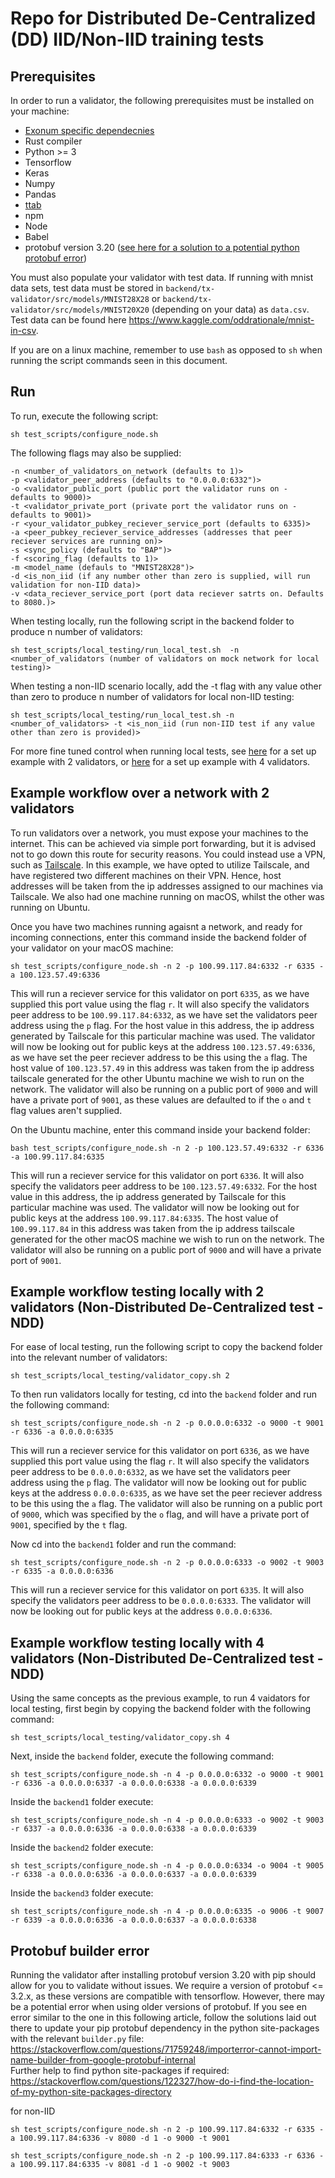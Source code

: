 # Repo for Distributed De-Centralized (DD) IID/Non-IID training tests

## **Prerequisites**

In order to run a validator, the following prerequisites must be installed on your machine:

* [Exonum specific dependecnies](https://exonum.com/doc/version/latest/get-started/install/)
* Rust compiler
* Python >= 3
* Tensorflow
* Keras
* Numpy
* Pandas
* [ttab](https://www.npmjs.com/package/ttab)
* npm
* Node
* Babel
* protobuf version 3.20 ([see here for a solution to a potential python protobuf error](#protobuf-builder-error))

You must also populate your validator with test data. If running with mnist data sets, test data must be stored in `backend/tx-validator/src/models/MNIST28X28` or `backend/tx-validator/src/models/MNIST20X20` (depending on your data) as `data.csv`. Test data can be found here https://www.kaggle.com/oddrationale/mnist-in-csv.

If you are on a linux machine, remember to use `bash` as opposed to `sh` when running the script commands seen in this document.

## **Run**

To run, execute the following script:

```
sh test_scripts/configure_node.sh 
```

The following flags may also be supplied:

```
-n <number_of_validators_on_network (defaults to 1)> 
-p <validator_peer_address (defaults to "0.0.0.0:6332")>
-o <validator_public_port (public port the validator runs on - defaults to 9000)>
-t <validator_private_port (private port the validator runs on - defaults to 9001)>
-r <your_validator_pubkey_reciever_service_port (defaults to 6335)> 
-a <peer_pubkey_reciever_service_addresses (addresses that peer reciever services are running on)>
-s <sync_policy (defaults to "BAP")> 
-f <scoring_flag (defaults to 1)> 
-m <model_name (defauls to "MNIST28X28")>
-d <is_non_iid (if any number other than zero is supplied, will run validation for non-IID data)>
-v <data_reciever_service_port (port data reciever satrts on. Defaults to 8080.)>
```

When testing locally, run the following script in the backend folder to produce n number of validators:

```
sh test_scripts/local_testing/run_local_test.sh  -n <number_of_validators (number of validators on mock network for local testing)>  
```

When testing a non-IID scenario locally, add the -t flag with any value other than zero to produce n number of validators for local non-IID testing:

```
sh test_scripts/local_testing/run_local_test.sh -n <number_of_validators> -t <is_non_iid (run non-IID test if any value other than zero is provided)>
```


For more fine tuned control when running local tests, see [here](#example-workflow-testing-locally-with-2-validators-non-distributed-de-centralized-test---ndd) for a set up example with 2 validators, or [here](#example-workflow-testing-locally-with-4-validators-non-distributed-de-centralized-test---ndd) for a set up example with 4 validators.

## **Example workflow over a network with 2 validators**

To run validators over a network, you must expose your machines to the internet. This can be achieved via simple port forwarding, but it is advised not to go down this route for security reasons. You could instead use a VPN, such as [Tailscale](https://tailscale.com/). In this example, we have opted to utilize Tailscale, and have registered two different machines on their VPN. Hence, host addresses will be taken from the ip addresses assigned to our machines via Tailscale. We also had one machine running on macOS, whilst the other was running on Ubuntu.

Once you have two machines running agaisnt a network, and ready for incoming connections, enter this command inside the backend folder of your validator on your macOS machine:

```
sh test_scripts/configure_node.sh -n 2 -p 100.99.117.84:6332 -r 6335 -a 100.123.57.49:6336
```

This will run a reciever service for this validator on port `6335`, as we have supplied this port value using the flag `r`. It will also specify the validators peer address to be `100.99.117.84:6332`, as we have set the validators peer address using the `p` flag. For the host value in this address, the ip address generated by Tailscale for this particular machine was used.
The validator will now be looking out for public keys at the address `100.123.57.49:6336`, as we have set the peer reciever address to be this using the `a` flag. The host value of `100.123.57.49` in this address was taken from the ip address tailscale generated for the other Ubuntu machine we wish to run on the network. The validator will also be running on a public port of `9000` and will have a private port of `9001`, as these values are defaulted to if the `o` and `t` flag values aren't supplied.

On the Ubuntu machine, enter this command inside your backend folder:

```
bash test_scripts/configure_node.sh -n 2 -p 100.123.57.49:6332 -r 6336 -a 100.99.117.84:6335
```

This will run a reciever service for this validator on port `6336`. It will also specify the validators peer address to be `100.123.57.49:6332`. For the host value in this address, the ip address generated by Tailscale for this particular machine was used.
The validator will now be looking out for public keys at the address `100.99.117.84:6335`. The host value of `100.99.117.84` in this address was taken from the ip address tailscale generated for the other macOS machine we wish to run on the network. The validator will also be running on a public port of `9000` and will have a private port of `9001`.


## **Example workflow testing locally with 2 validators (Non-Distributed De-Centralized test - NDD)**

For ease of local testing, run the following script to copy the backend folder into the relevant number of validators:

```
sh test_scripts/local_testing/validator_copy.sh 2
```

To then run validators locally for testing, cd into the `backend` folder and run the following command:

```
sh test_scripts/configure_node.sh -n 2 -p 0.0.0.0:6332 -o 9000 -t 9001 -r 6336 -a 0.0.0.0:6335 
```

This will run a reciever service for this validator on port `6336`, as we have supplied this port value using the flag `r`. It will also specify the validators peer address to be `0.0.0.0:6332`, as we have set the validators peer address using the `p` flag. 
The validator will now be looking out for public keys at the address `0.0.0.0:6335`, as we have set the peer reciever address to be this using the `a` flag. The validator will also be running on a public port of `9000`, which was specified by the `o` flag, and will have a private port of `9001`, specified by the `t` flag.

Now cd into the `backend1` folder and run the command:

```
sh test_scripts/configure_node.sh -n 2 -p 0.0.0.0:6333 -o 9002 -t 9003 -r 6335 -a 0.0.0.0:6336
```

This will run a reciever service for this validator on port `6335`. It will also specify the validators peer address to be `0.0.0.0:6333`. 
The validator will now be looking out for public keys at the address `0.0.0.0:6336`.

## **Example workflow testing locally with 4 validators (Non-Distributed De-Centralized test - NDD)**

Using the same concepts as the previous example, to run 4 vaidators for local testing, first begin by copying the backend folder with the following command: 

```
sh test_scripts/local_testing/validator_copy.sh 4
```

Next, inside the `backend` folder, execute the following command:

```
sh test_scripts/configure_node.sh -n 4 -p 0.0.0.0:6332 -o 9000 -t 9001 -r 6336 -a 0.0.0.0:6337 -a 0.0.0.0:6338 -a 0.0.0.0:6339
```

Inside the `backend1` folder execute:

```
sh test_scripts/configure_node.sh -n 4 -p 0.0.0.0:6333 -o 9002 -t 9003 -r 6337 -a 0.0.0.0:6336 -a 0.0.0.0:6338 -a 0.0.0.0:6339
```

Inside the `backend2` folder execute:

```
sh test_scripts/configure_node.sh -n 4 -p 0.0.0.0:6334 -o 9004 -t 9005 -r 6338 -a 0.0.0.0:6336 -a 0.0.0.0:6337 -a 0.0.0.0:6339
```

Inside the `backend3` folder execute:

```
sh test_scripts/configure_node.sh -n 4 -p 0.0.0.0:6335 -o 9006 -t 9007 -r 6339 -a 0.0.0.0:6336 -a 0.0.0.0:6337 -a 0.0.0.0:6338
```

## **Protobuf builder error**
Running the validator after installing protobuf version 3.20 with pip should allow for you to validate without issues. We require a version of protobuf <= 3.2.x, as these versions are compatible with tensorflow.
However, there may be a potential error when using older versions of protobuf. If you see en error similar to the one in this following article, follow the solutions laid out there to update your pip protobuf dependency in the python site-packages with the relevant `builder.py` file:
https://stackoverflow.com/questions/71759248/importerror-cannot-import-name-builder-from-google-protobuf-internal
<br>Further help to find python site-packages if required:
https://stackoverflow.com/questions/122327/how-do-i-find-the-location-of-my-python-site-packages-directory <br>

for non-IID

```
sh test_scripts/configure_node.sh -n 2 -p 100.99.117.84:6332 -r 6335 -a 100.99.117.84:6336 -v 8080 -d 1 -o 9000 -t 9001
```

```
sh test_scripts/configure_node.sh -n 2 -p 100.99.117.84:6333 -r 6336 -a 100.99.117.84:6335 -v 8081 -d 1 -o 9002 -t 9003
```

